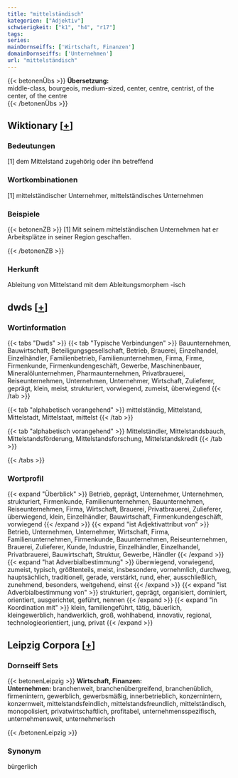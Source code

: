 ```yaml
---
title: "mittelständisch"
kategorien: ["Adjektiv"]
schwierigkeit: ["k1", "h4", "r17"]
tags:
series:
mainDornseiffs: ['Wirtschaft, Finanzen']
domainDornseiffs: ['Unternehmen']
url: "mittelständisch"
---
```


{{< betonenÜbs >}}
**Übersetzung:**  
middle-class, bourgeois, medium-sized, center, centre, centrist, of the center, of the centre  
{{< /betonenÜbs >}}

## Wiktionary [[+](https://de.wiktionary.org/wiki/mittelständisch)]

### Bedeutungen
[1] dem Mittelstand zugehörig oder ihn betreffend  

### Wortkombinationen
[1] mittelständischer Unternehmer, mittelständisches Unternehmen  

### Beispiele
{{< betonenZB >}}
[1] Mit seinem mittelständischen Unternehmen hat er Arbeitsplätze in seiner Region geschaffen.  

{{< /betonenZB >}}
### Herkunft
Ableitung von Mittelstand mit dem Ableitungsmorphem -isch  



## dwds [[+](https://www.dwds.de/wb/mittelständisch)]

### Wortinformation
{{< tabs "Dwds" >}}
{{< tab "Typische Verbindungen" >}}
Bauunternehmen, Bauwirtschaft, Beteiligungsgesellschaft, Betrieb, Brauerei, Einzelhandel, Einzelhändler, Familienbetrieb, Familienunternehmen, Firma, Firme, Firmenkunde, Firmenkundengeschäft, Gewerbe, Maschinenbauer, Mineralölunternehmen, Pharmaunternehmen, Privatbrauerei, Reiseunternehmen, Unternehmen, Unternehmer, Wirtschaft, Zulieferer, geprägt, klein, meist, strukturiert, vorwiegend, zumeist, überwiegend
{{< /tab >}}

{{< tab "alphabetisch vorangehend" >}}
mittelständig, Mittelstand, Mittelstadt, Mittelstaat, mittelst
{{< /tab >}}

{{< tab "alphabetisch vorangehend" >}}
Mittelständler, Mittelstandsbauch, Mittelstandsförderung, Mittelstandsforschung, Mittelstandskredit
{{< /tab >}}

{{< /tabs >}}

### Wortprofil
{{< expand "Überblick" >}} Betrieb, geprägt, Unternehmer, Unternehmen, strukturiert, Firmenkunde, Familienunternehmen, Bauunternehmen, Reiseunternehmen, Firma, Wirtschaft, Brauerei, Privatbrauerei, Zulieferer, überwiegend, klein, Einzelhändler, Bauwirtschaft, Firmenkundengeschäft, vorwiegend {{< /expand >}}
{{< expand "ist Adjektivattribut von" >}} Betrieb, Unternehmen, Unternehmer, Wirtschaft, Firma, Familienunternehmen, Firmenkunde, Bauunternehmen, Reiseunternehmen, Brauerei, Zulieferer, Kunde, Industrie, Einzelhändler, Einzelhandel, Privatbrauerei, Bauwirtschaft, Struktur, Gewerbe, Händler {{< /expand >}}
{{< expand "hat Adverbialbestimmung" >}} überwiegend, vorwiegend, zumeist, typisch, größtenteils, meist, insbesondere, vornehmlich, durchweg, hauptsächlich, traditionell, gerade, verstärkt, rund, eher, ausschließlich, zunehmend, besonders, weitgehend, einst {{< /expand >}}
{{< expand "ist Adverbialbestimmung von" >}} strukturiert, geprägt, organisiert, dominiert, orientiert, ausgerichtet, geführt, nennen {{< /expand >}}
{{< expand "in Koordination mit" >}} klein, familiengeführt, tätig, bäuerlich, kleingewerblich, handwerklich, groß, wohlhabend, innovativ, regional, technologieorientiert, jung, privat {{< /expand >}}

## Leipzig Corpora [[+](https://corpora.uni-leipzig.de/en/res?word=mittelständisch&corpusId=deu_newscrawl-public_2018)]

### Dornseiff Sets
{{< betonenLeipzig >}}
**Wirtschaft, Finanzen:**  
**Unternehmen:** branchenweit, branchenübergreifend, branchenüblich, firmenintern, gewerblich, gewerbsmäßig, innerbetrieblich, konzernintern, konzernweit, mittelstandsfeindlich, mittelstandsfreundlich, mittelständisch, monopolisiert, privatwirtschaftlich, profitabel, unternehmensspezifisch, unternehmensweit, unternehmerisch  

{{< /betonenLeipzig >}}

### Synonym
bürgerlich

